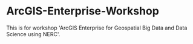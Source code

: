 # ArcGIS-Enterprise-Workshop
This is for workshop 'ArcGIS Enterprise for Geospatial Big Data and Data Science using NERC'.
